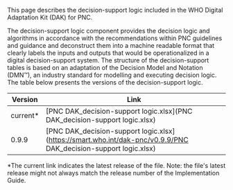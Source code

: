 This page describes the decision-support logic included in the WHO Digital Adaptation Kit (DAK) for PNC. 

The decision-support logic component provides the decision logic and algorithms in accordance with the recommendations within PNC guidelines and guidance and deconstruct them into a machine readable format that clearly labels the inputs and outputs that would be operationalized in a digital decision-support system. The structure of the decision-support tables is based on an adaptation of the Decision Model and Notation (DMN™), an industry standard for modelling and executing decision logic.<br>
The table below presents the versions of the decision-support logic.

| Version | Link |
|---|---|
| current* | [PNC DAK_decision-support logic.xlsx](PNC DAK_decision-support logic.xlsx) |
|0.9.9 | [PNC DAK_decision-support logic.xlsx](https://smart.who.int/dak-pnc/v0.9.9/PNC DAK_decision-support logic.xlsx) |

*The current link indicates the latest release of the file. Note: the file's latest release might not always match the release number of the Implementation Guide.
